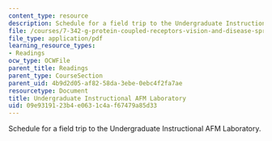 ```yaml
---
content_type: resource
description: Schedule for a field trip to the Undergraduate Instructional AFM Laboratory.
file: /courses/7-342-g-protein-coupled-receptors-vision-and-disease-spring-2007/09e9319123b4e0631c4af67479a85d33_7342_afmlab.pdf
file_type: application/pdf
learning_resource_types:
- Readings
ocw_type: OCWFile
parent_title: Readings
parent_type: CourseSection
parent_uid: 4b9d2d05-af82-58da-3ebe-0ebc4f2fa7ae
resourcetype: Document
title: Undergraduate Instructional AFM Laboratory
uid: 09e93191-23b4-e063-1c4a-f67479a85d33
---
```

Schedule for a field trip to the Undergraduate Instructional AFM Laboratory.

